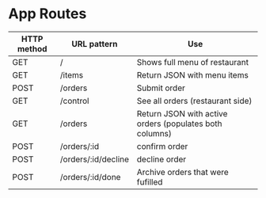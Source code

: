 # App Routes

| HTTP method | URL pattern | Use |
|---|---|---|
| GET  | / | Shows full menu of restaurant |
| GET  | /items | Return JSON with menu items |
| POST | /orders | Submit order |
| GET  | /control | See all orders (restaurant side) |
| GET  | /orders | Return JSON with active orders (populates both columns) | 
| POST  | /orders/:id |  confirm order |
| POST  | /orders/:id/decline |  decline order|
| POST  | /orders/:id/done |  Archive orders that were fufilled |
